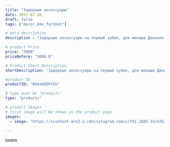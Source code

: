 ```yaml
---
title: "Задорные аксессуары"
date: 2017-07-26
draft: false
tags: ["decor_kmv_furshet"]

# meta description
description : "Задорные аксессуары на первый зубик, для малыша Даниэля.Здоровья, счастья и удачи во всем."

# product Price
price: "3000"
priceBefore: "3600.0"

# Product Short Description
shortDescription: "Задорные аксессуары на первый зубик, для малыша Даниэля.Здоровья, счастья и удачи во всем."

#product ID
productID: "BXAaXQDFXIk"

# type must be "products"
type: "products"

# product Images
# first image will be shown in the product page
images:
  - image: "https://scontent-arn2-2.cdninstagram.com/v/t51.2885-15/e35/20225577_687675841418180_1112458944128745472_n.jpg?se=8&tp=1&_nc_ht=scontent-arn2-2.cdninstagram.com&_nc_cat=108&_nc_ohc=jBO3WoZHhZsAX9InY92&oh=0f231ce5ee1d6b752d061558b7542a71&oe=6076106C&ig_cache_key=MTU2NzM2ODYxNzMxMzc5MjU0OA%3D%3D.2"

---
```

lorem

